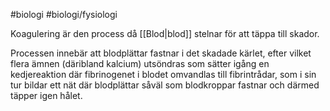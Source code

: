 #biologi #biologi/fysiologi 

Koagulering är den process då [[Blod|blod]] stelnar för att täppa till skador.

Processen innebär att blodplättar fastnar i det skadade kärlet, efter vilket flera ämnen (däribland kalcium) utsöndras som sätter igång en kedjereaktion där fibrinogenet i blodet omvandlas till fibrintrådar, som i sin tur bildar ett nät där blodplättar såväl som blodkroppar fastnar och därmed täpper igen hålet.


